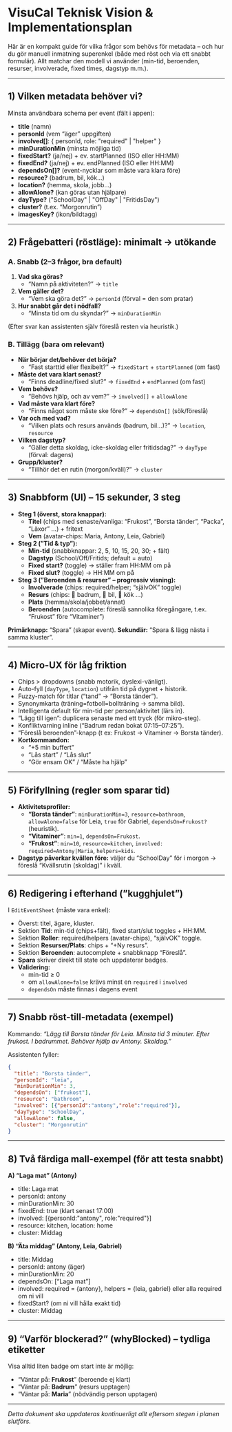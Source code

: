 # VisuCal Teknisk Vision & Implementationsplan

Här är en kompakt guide för vilka frågor som behövs för metadata – och hur du gör manuell inmatning superenkel (både med röst och via ett snabbt formulär). Allt matchar den modell vi använder (min-tid, beroenden, resurser, involverade, fixed times, dagstyp m.m.).

---

## 1) Vilken metadata behöver vi?
Minsta användbara schema per event (fält i appen):

*   **title** (namn)
*   **personId** (vem “äger” uppgiften)
*   **involved[]**: { personId, role: "required" | "helper" }
*   **minDurationMin** (minsta möjliga tid)
*   **fixedStart?** (ja/nej) + ev. startPlanned (ISO eller HH:MM)
*   **fixedEnd?** (ja/nej) + ev. endPlanned (ISO eller HH:MM)
*   **dependsOn[]?** (event-nycklar som måste vara klara före)
*   **resource?** (badrum, bil, kök…)
*   **location?** (hemma, skola, jobb…)
*   **allowAlone?** (kan göras utan hjälpare)
*   **dayType?** ("SchoolDay" | "OffDay" | "FritidsDay")
*   **cluster?** (t.ex. “Morgonrutin”)
*   **imagesKey?** (ikon/bildtagg)

---

## 2) Frågebatteri (röstläge): minimalt → utökande

### A. Snabb (2–3 frågor, bra default)
1.  **Vad ska göras?**
    *   “Namn på aktiviteten?” → `title`
2.  **Vem gäller det?**
    *   “Vem ska göra det?” → `personId` (förval = den som pratar)
3.  **Hur snabbt går det i nödfall?**
    *   “Minsta tid om du skyndar?” → `minDurationMin`

(Efter svar kan assistenten själv föreslå resten via heuristik.)

### B. Tillägg (bara om relevant)
*   **När börjar det/behöver det börja?**
    *   “Fast starttid eller flexibelt?” → `fixedStart` + `startPlanned` (om fast)
*   **Måste det vara klart senast?**
    *   “Finns deadline/fixed slut?” → `fixedEnd` + `endPlanned` (om fast)
*   **Vem behövs?**
    *   “Behövs hjälp, och av vem?” → `involved[]` + `allowAlone`
*   **Vad måste vara klart före?**
    *   “Finns något som måste ske före?” → `dependsOn[]` (sök/föreslå)
*   **Var och med vad?**
    *   “Vilken plats och resurs används (badrum, bil…)?” → `location`, `resource`
*   **Vilken dagstyp?**
    *   “Gäller detta skoldag, icke-skoldag eller fritidsdag?” → `dayType` (förval: dagens)
*   **Grupp/kluster?**
    *   “Tillhör det en rutin (morgon/kväll)?” → `cluster`

---

## 3) Snabbform (UI) – 15 sekunder, 3 steg

*   **Steg 1 (överst, stora knappar):**
    *   **Titel** (chips med senaste/vanliga: “Frukost”, “Borsta tänder”, “Packa”, “Läxor” …) + fritext
    *   **Vem** (avatar-chips: Maria, Antony, Leia, Gabriel)
*   **Steg 2 (”Tid & typ”):**
    *   **Min-tid** (snabbknappar: 2, 5, 10, 15, 20, 30; + fält)
    *   **Dagstyp** (School/Off/Fritids; default = auto)
    *   **Fixed start?** (toggle) → ställer fram HH:MM om på
    *   **Fixed slut?** (toggle) → HH:MM om på
*   **Steg 3 (”Beroenden & resurser” – progressiv visning):**
    *   **Involverade** (chips: required/helper; “självOK” toggle)
    *   **Resurs** (chips: 🛁 badrum, 🚗 bil, 🍳 kök …)
    *   **Plats** (hemma/skola/jobbet/annat)
    *   **Beroenden** (autocomplete: föreslå sannolika föregångare, t.ex. “Frukost” före “Vitaminer”)

**Primärknapp:** “Spara” (skapar event). **Sekundär:** “Spara & lägg nästa i samma kluster”.

---

## 4) Micro-UX för låg friktion
*   Chips > dropdowns (snabb motorik, dyslexi-vänligt).
*   Auto-fyll (`dayType`, `location`) utifrån tid på dygnet + historik.
*   Fuzzy-match för titlar (“tand” → “Borsta tänder”).
*   Synonymkarta (träning=fotboll=bollträning → samma bild).
*   Intelligenta default för min-tid per person/aktivitet (lärs in).
*   “Lägg till igen”: duplicera senaste med ett tryck (för mikro-steg).
*   Konfliktvarning inline (“Badrum redan bokat 07:15–07:25”).
*   “Föreslå beroenden”-knapp (t ex: Frukost → Vitaminer → Borsta tänder).
*   **Kortkommandon:**
    *   “+5 min buffert”
    *   “Lås start” / “Lås slut”
    *   “Gör ensam OK” / “Måste ha hjälp”

---

## 5) Förifyllning (regler som sparar tid)
*   **Aktivitetsprofiler:**
    *   **“Borsta tänder”**: `minDurationMin=3`, `resource=bathroom`, `allowAlone=false` för Leia, `true` för Gabriel, `dependsOn=Frukost?` (heuristik).
    *   **“Vitaminer”**: `min=1`, `dependsOn=Frukost`.
    *   **“Frukost”**: `min=10`, `resource=kitchen`, `involved: required=Antony|Maria`, `helpers=kids`.
*   **Dagstyp påverkar kvällen före:** väljer du “SchoolDay” för i morgon → föreslå “Kvällsrutin (skoldag)” i kväll.

---

## 6) Redigering i efterhand (”kugghjulet”)
I `EditEventSheet` (måste vara enkel):
*   Överst: titel, ägare, kluster.
*   Sektion **Tid**: min-tid (chips+fält), fixed start/slut toggles + HH:MM.
*   Sektion **Roller**: required/helpers (avatar-chips), “självOK” toggle.
*   Sektion **Resurser/Plats**: chips + “+Ny resurs”.
*   Sektion **Beroenden**: autocomplete + snabbknapp “Föreslå”.
*   **Spara** skriver direkt till state och uppdaterar badges.
*   **Validering:**
    *   min-tid ≥ 0
    *   om `allowAlone=false` krävs minst en `required` i `involved`
    *   `dependsOn` måste finnas i dagens event

---

## 7) Snabb röst-till-metadata (exempel)
Kommando: *“Lägg till Borsta tänder för Leia. Minsta tid 3 minuter. Efter frukost. I badrummet. Behöver hjälp av Antony. Skoldag.”*

Assistenten fyller:
```json
{
  "title": "Borsta tänder",
  "personId": "leia",
  "minDurationMin": 3,
  "dependsOn": ["frukost"], 
  "resource": "bathroom",
  "involved": [{"personId":"antony","role":"required"}],
  "dayType": "SchoolDay",
  "allowAlone": false,
  "cluster": "Morgonrutin"
}
```

---

## 8) Två färdiga mall-exempel (för att testa snabbt)
**A) “Laga mat” (Antony)**
*   title: Laga mat
*   personId: antony
*   minDurationMin: 30
*   fixedEnd: true (klart senast 17:00)
*   involved: [{personId:"antony", role:"required"}]
*   resource: kitchen, location: home
*   cluster: Middag

**B) “Äta middag” (Antony, Leia, Gabriel)**
*   title: Middag
*   personId: antony (äger)
*   minDurationMin: 20
*   dependsOn: [“Laga mat”]
*   involved: required = {antony}, helpers = {leia, gabriel} eller alla required om ni vill
*   fixedStart? (om ni vill hålla exakt tid)
*   cluster: Middag

---

## 9) “Varför blockerad?” (whyBlocked) – tydliga etiketter
Visa alltid liten badge om start inte är möjlig:
*   “Väntar på: **Frukost**” (beroende ej klart)
*   “Väntar på: **Badrum**” (resurs upptagen)
*   “Väntar på: **Maria**” (nödvändig person upptagen)

---
*Detta dokument ska uppdateras kontinuerligt allt eftersom stegen i planen slutförs.*
